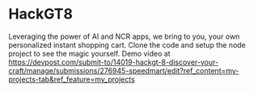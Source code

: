 # HackGT8

Leveraging the power of AI and NCR apps, we bring to you, your own personalized instant shopping cart. Clone the code and setup the node project to see the magic yourself.
Demo video at https://devpost.com/submit-to/14019-hackgt-8-discover-your-craft/manage/submissions/276945-speedmart/edit?ref_content=my-projects-tab&ref_feature=my_projects
